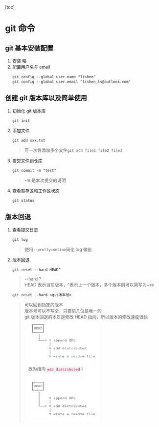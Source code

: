 [toc]

# git 命令

## git 基本安装配置

1. 安装 略
2. 配置用户名与 email
   ```
   git config --global user.name "lishen"
   git config --global user.email "lishen_ls@outlook.com"
   ```

## 创建 git 版本库以及简单使用

1. 初始化 git 版本库
   ```
   git init
   ```
2. 添加文件
   ```
   git add xxx.txt
   ```
   > 可一次性添加多个文件`git add file1 file2 file3`
3. 提交文件到仓库
   ```
   git commit -m "test"
   ```
   > -m 是本次提交的说明
4. 查看暂存区和工作区状态
   ```
   git status
   ```

## 版本回退

1. 查看提交日志
   ```
   git log
   ```
   > 使用`--pretty=online`简化 log 输出
2. 版本回退
   ```
   git reset --hard HEAD^
   ```
   > --hard ?  
   > HEAD 表示当前版本，^表示上一个版本，多个版本前可以简写为~xx
   ```
   git reset --hard <git版本号>
   ```
   > 可以回到指定的版本  
   > 版本号可以不写全，只要前几位是唯一的  
   > git 版本回退的本质是修改 HEAD 指向，所以版本的修改速度很快  
   >![alt HEAD示例](./git-img/HEAD.png)
